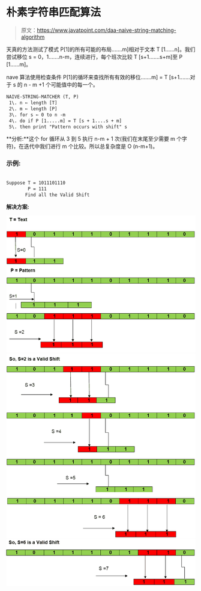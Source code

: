 # 朴素字符串匹配算法

> 原文：<https://www.javatpoint.com/daa-naive-string-matching-algorithm>

天真的方法测试了模式 P[1]的所有可能的布局.......m]相对于文本 T [1......n]。我们尝试移位 s = 0，1.......n-m，连续进行，每个班次比较 T [s+1.......s+m]至 P [1......m]。

nave 算法使用检查条件 P[1]的循环来查找所有有效的移位.......m] = T [s+1.......对于 s 的 n - m +1 个可能值中的每一个。

```
NAIVE-STRING-MATCHER (T, P)
 1\. n ← length [T]
 2\. m ← length [P]
 3\. for s ← 0 to n -m
 4\. do if P [1.....m] = T [s + 1....s + m]
 5\. then print "Pattern occurs with shift" s

```

**分析:**这个 for 循环从 3 到 5 执行 n-m + 1 次(我们在末尾至少需要 m 个字符)，在迭代中我们进行 m 个比较。所以总复杂度是 O (n-m+1)。

### 示例:

```

Suppose T = 1011101110
        P = 111
       Find all the Valid Shift

```

**解决方案:**

![Naive String Matching Algorithm](img/321c3f654ed9a98f22ff15c12384347e.png)
![Naive String Matching Algorithm](img/6fba84c98c6a1eb7c3433970b11b8d07.png)
![Naive String Matching Algorithm](img/2c996c2cfe558b54dbbf4ad03324ec56.png)
![Naive String Matching Algorithm](img/5a408dc35909fcb3f069d7cf6f17b81d.png)